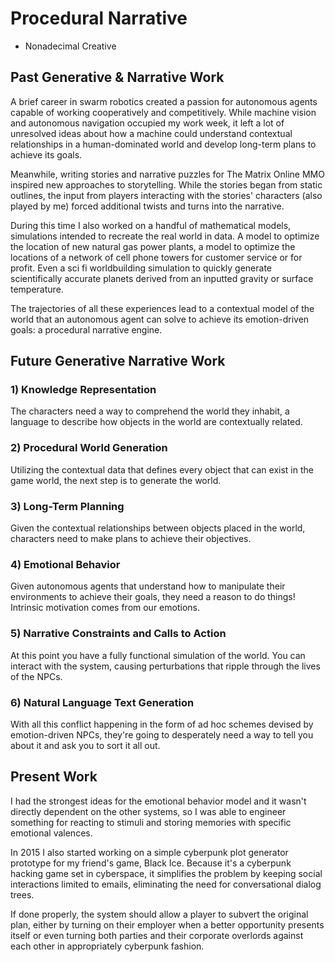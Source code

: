 # Procedural Narrative
- Nonadecimal Creative

## Past Generative & Narrative Work

A brief career in swarm robotics created a passion for autonomous agents capable of working cooperatively and competitively. While machine vision and autonomous navigation occupied my work week, it left a lot of unresolved ideas about how a machine could understand contextual relationships in a human-dominated world and develop long-term plans to achieve its goals.

Meanwhile, writing stories and narrative puzzles for The Matrix Online MMO inspired new approaches to storytelling. While the stories began from static outlines, the input from players interacting with the stories' characters (also played by me) forced additional twists and turns into the narrative.

During this time I also worked on a handful of mathematical models, simulations intended to recreate the real world in data. A model to optimize the location of new natural gas power plants, a model to optimize the locations of a network of cell phone towers for customer service or for profit. Even a sci fi worldbuilding simulation to quickly generate scientifically accurate planets derived from an inputted gravity or surface temperature.

The trajectories of all these experiences lead to a contextual model of the world that an autonomous agent can solve to achieve its emotion-driven goals: a procedural narrative engine.

## Future Generative Narrative Work

### 1) Knowledge Representation
The characters need a way to comprehend the world they inhabit, a language to describe how objects in the world are contextually related.

### 2) Procedural World Generation
Utilizing the contextual data that defines every object that can exist in the game world, the next step is to generate the world.

### 3) Long-Term Planning
Given the contextual relationships between objects placed in the world, characters need to make plans to achieve their objectives.

### 4) Emotional Behavior
Given autonomous agents that understand how to manipulate their environments to achieve their goals, they need a reason to do things! Intrinsic motivation comes from our emotions.

### 5) Narrative Constraints and Calls to Action
At this point you have a fully functional simulation of the world. You can interact with the system, causing perturbations that ripple through the lives of the NPCs.

### 6) Natural Language Text Generation
With all this conflict happening in the form of ad hoc schemes devised by emotion-driven NPCs, they're going to desperately need a way to tell you about it and ask you to sort it all out.

## Present Work

I had the strongest ideas for the emotional behavior model and it wasn't directly dependent on the other systems, so I was able to engineer something for reacting to stimuli and storing memories with specific emotional valences.

In 2015 I also started working on a simple cyberpunk plot generator prototype for my friend's game, Black Ice. Because it's a cyberpunk hacking game set in cyberspace, it simplifies the problem by keeping social interactions limited to emails, eliminating the need for conversational dialog trees.

If done properly, the system should allow a player to subvert the original plan, either by turning on their employer when a better opportunity presents itself or even turning both parties and their corporate overlords against each other in appropriately cyberpunk fashion.
